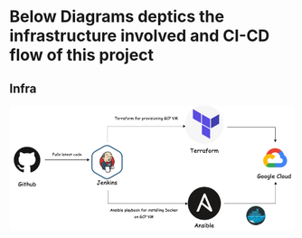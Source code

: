 # Below Diagrams deptics the infrastructure involved and CI-CD flow of this project

##                         Infra
![Image description](./infra.png)